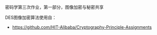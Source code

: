 密码学第三次作业，第一部分，图像加密与秘密共享

DES图像加密算法使用自：

* https://github.com/HIT-Alibaba/Cryptography-Principle-Assignments